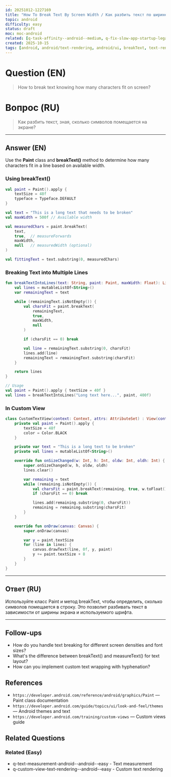 ```yaml
---
id: 20251012-1227169
title: "How To Break Text By Screen Width / Как разбить текст по ширине экрана"
topic: android
difficulty: easy
status: draft
moc: moc-android
related: [q-task-affinity--android--medium, q-fix-slow-app-startup-legacy--android--hard, q-android-runtime-art--android--medium]
created: 2025-10-15
tags: [android, android/text-rendering, android/ui, breakText, text-rendering, ui, difficulty/easy]
---
```


# Question (EN)

> How to break text knowing how many characters fit on screen?

# Вопрос (RU)

> Как разбить текст, зная, сколько символов помещается на экране?

---

## Answer (EN)

Use the **Paint** class and **breakText()** method to determine how many characters fit in a line based on available width.

### Using breakText()

```kotlin
val paint = Paint().apply {
    textSize = 48f
    typeface = Typeface.DEFAULT
}

val text = "This is a long text that needs to be broken"
val maxWidth = 500f // Available width

val measuredChars = paint.breakText(
    text,
    true,  // measureForwards
    maxWidth,
    null   // measuredWidth (optional)
)

val fittingText = text.substring(0, measuredChars)
```

### Breaking Text into Multiple Lines

```kotlin
fun breakTextIntoLines(text: String, paint: Paint, maxWidth: Float): List<String> {
    val lines = mutableListOf<String>()
    var remainingText = text

    while (remainingText.isNotEmpty()) {
        val charsFit = paint.breakText(
            remainingText,
            true,
            maxWidth,
            null
        )

        if (charsFit == 0) break

        val line = remainingText.substring(0, charsFit)
        lines.add(line)
        remainingText = remainingText.substring(charsFit)
    }

    return lines
}

// Usage
val paint = Paint().apply { textSize = 40f }
val lines = breakTextIntoLines("Long text here...", paint, 400f)
```

### In Custom View

```kotlin
class CustomTextView(context: Context, attrs: AttributeSet) : View(context, attrs) {
    private val paint = Paint().apply {
        textSize = 48f
        color = Color.BLACK
    }

    private var text = "This is a long text to be broken"
    private val lines = mutableListOf<String>()

    override fun onSizeChanged(w: Int, h: Int, oldw: Int, oldh: Int) {
        super.onSizeChanged(w, h, oldw, oldh)
        lines.clear()

        var remaining = text
        while (remaining.isNotEmpty()) {
            val charsFit = paint.breakText(remaining, true, w.toFloat(), null)
            if (charsFit == 0) break

            lines.add(remaining.substring(0, charsFit))
            remaining = remaining.substring(charsFit)
        }
    }

    override fun onDraw(canvas: Canvas) {
        super.onDraw(canvas)

        var y = paint.textSize
        for (line in lines) {
            canvas.drawText(line, 0f, y, paint)
            y += paint.textSize + 8
        }
    }
}
```

---

## Ответ (RU)

Используйте класс Paint и метод breakText, чтобы определить, сколько символов помещается в строку. Это позволит разбивать текст в зависимости от ширины экрана и используемого шрифта.

---

## Follow-ups

-   How do you handle text breaking for different screen densities and font sizes?
-   What's the difference between breakText() and measureText() for text layout?
-   How can you implement custom text wrapping with hyphenation?

## References

-   `https://developer.android.com/reference/android/graphics/Paint` — Paint class documentation
-   `https://developer.android.com/guide/topics/ui/look-and-feel/themes` — Android themes and text
-   `https://developer.android.com/training/custom-views` — Custom views guide

## Related Questions

### Related (Easy)

-   q-text-measurement-android--android--easy - Text measurement
-   q-custom-view-text-rendering--android--easy - Custom text rendering
